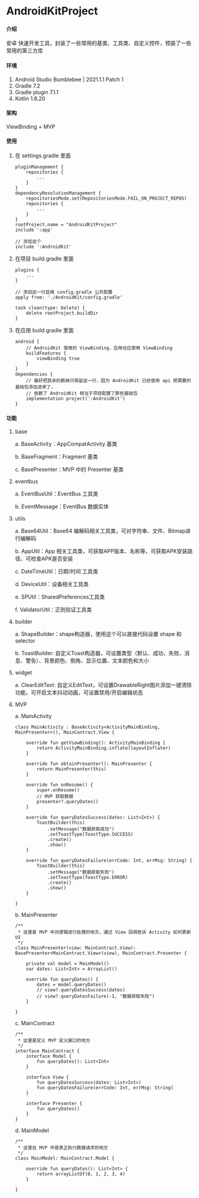# AndroidKitProject

#### 介绍

安卓 快速开发工具，封装了一些常用的基类、工具类、自定义控件，预装了一些常用的第三方库

#### 环境

1.  Android Studio Bumblebee | 2021.1.1 Patch 1
2.  Gradle 7.2
3.  Gradle plugin 7.1.1
4.  Kotlin 1.6.20

#### 架构

ViewBinding + MVP

#### 使用

1.  在 settings.gradle 里面
    
    ```
    pluginManagement {
        repositories {
            ...
        }
    }
    dependencyResolutionManagement {
        repositoriesMode.set(RepositoriesMode.FAIL_ON_PROJECT_REPOS)
        repositories {
            ...
        }
    }
    rootProject.name = "AndroidKitProject"
    include ':app'
    
    // 添加这个
    include ':AndroidKit'
    ```
    
2.  在项目 build.gradle 里面
    
    ```
    plugins {
        ...
    }
    
    // 添加这一行启用 config.gradle 公共配置
    apply from: './AndroidKit/config.gradle'
    
    task clean(type: Delete) {
        delete rootProject.buildDir
    }
    ```
    
3.  在应用 build.gradle 里面
    
    ```
    android {
        // AndroidKit 使用的 ViewBinding，应用也应使用 ViewBinding
        buildFeatures {
            viewBinding true
        }
    }
    dependencies {
        // 最好把其余的删掉只保留这一行，因为 AndroidKit 已经使用 api 把需要的基础包添加进来了，
        // 依赖了 AndroidKit 相当于项目配置了那些基础包
        implementation project(':AndroidKit')
    }
    ```
    
#### 功能

1.  base
    
    a.  BaseActivity：AppCompatActivity 基类
    
    b.  BaseFragment：Fragment 基类
    
    c.  BasePresenter：MVP 中的 Presenter 基类

2.  eventbus
    
    a.  EventBusUtil：EventBus 工具类

    b.  EventMessage：EventBus 数据实体

3.  utils

    a.  Base64Util：Base64 编解码相关工具类，可对字符串、文件、Bitmap进行编解码

    b.  AppUtil：App 相关工具类，可获取APP版本、名称等，可获取APK安装路径、可检查APK是否安装  
    
    c.  DateTimeUtil：日期/时间 工具类  
    
    d.  DeviceUtil：设备相关工具类

    e.  SPUtil：SharedPreferences工具类
    
    f.  ValidatorUtil：正则验证工具类

4.  builder

    a.  ShapeBuilder：shape构造器，使用这个可以直接代码设置 shape 和 selector

    b.  ToastBuilder: 自定义Toast构造器，可设置类型（默认、成功、失败、消息、警告）、背景颜色、倒角、显示位置、文本颜色和大小

5.  widget
    
    a.  ClearEditText: 自定义EditText，可设置DrawableRight图片添加一键清除功能，可开启文本抖动动画，可设置禁用/开启编辑状态

6.  MVP
    
    a.  MainActivity
        
    ```
    class MainActivity : BaseActivity<ActivityMainBinding, MainPresenter>(), MainContract.View {

        override fun getViewBinding(): ActivityMainBinding {
            return ActivityMainBinding.inflate(layoutInflater)
        }
    
        override fun obtainPresenter(): MainPresenter {
            return MainPresenter(this)
        }

        override fun onResume() {
            super.onResume()
            // MVP 获取数据
            presenter?.queryDates()
        }
    
        override fun queryDatesSuccess(dates: List<Int>) {
            ToastBuilder(this)
                .setMessage("数据获取成功")
                .setToastType(ToastType.SUCCESS)
                .create()
                .show()
        }
    
        override fun queryDatesFailure(errCode: Int, errMsg: String) {
            ToastBuilder(this)
                .setMessage("数据获取失败")
                .setToastType(ToastType.ERROR)
                .create()
                .show()
        }
    
    }
    ```
    
    b.  MainPresenter

    ```
    /**
     * 这里是 MVP 中对逻辑进行处理的地方，通过 View 回调告诉 Activity 如何更新 UI
     */
    class MainPresenter(view: MainContract.View): BasePresenter<MainContract.View>(view), MainContract.Presenter {

        private val model = MainModel()
        var dates: List<Int> = ArrayList()
    
        override fun queryDates() {
            dates = model.queryDates()
            // view?.queryDatesSuccess(dates)
            // view?.queryDatesFailure(-1, "数据获取失败")
        }
    
    }
    ```

    c.  MainContract

    ```
    /**
     * 这里是定义 MVP 定义接口的地方
     */
    interface MainContract {
        interface Model {
            fun queryDates(): List<Int>
        }
    
        interface View {
            fun queryDatesSuccess(dates: List<Int>)
            fun queryDatesFailure(errCode: Int, errMsg: String)
        }
    
        interface Presenter {
            fun queryDates()
        }
    }
    ```

    d.  MainModel

    ```
    /**
     * 这里在 MVP 中是真正执行数据请求的地方
     */
    class MainModel: MainContract.Model {

        override fun queryDates(): List<Int> {
            return arrayListOf(0, 1, 2, 3, 4)
        }
    
    }
    ```